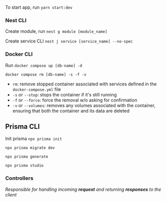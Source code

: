 To start app, run
`yarn start:dev`

### Nest CLI
Create module, run
`nest g module [module_name]`

Create service CLI
`nest j service [service_name] --no-spec`

### Docker CLI
Run `docker compose up [db-name] -d`

`docker compose rm [db-name] -s -f -v`
- `rm`: remove stopped container associated with services defined in the `docker-compose.yml` file
- `-s` or `--stop`: stops the container if it's still running
- `-f` or `--force`: force the removal w/o asking for confirmation
- `-v` or `--volumes`: removes any volumes associated with the container, ensuring that both the container and its data are deleted


## Prisma CLI
Init prisma
`npx prisma init`

`npx prisma migrate dev`

`npx prisma generate`

`npx prisma studio`

### Controllers
*Responsible for handling incoming **request** and returning **responses** to the client*

